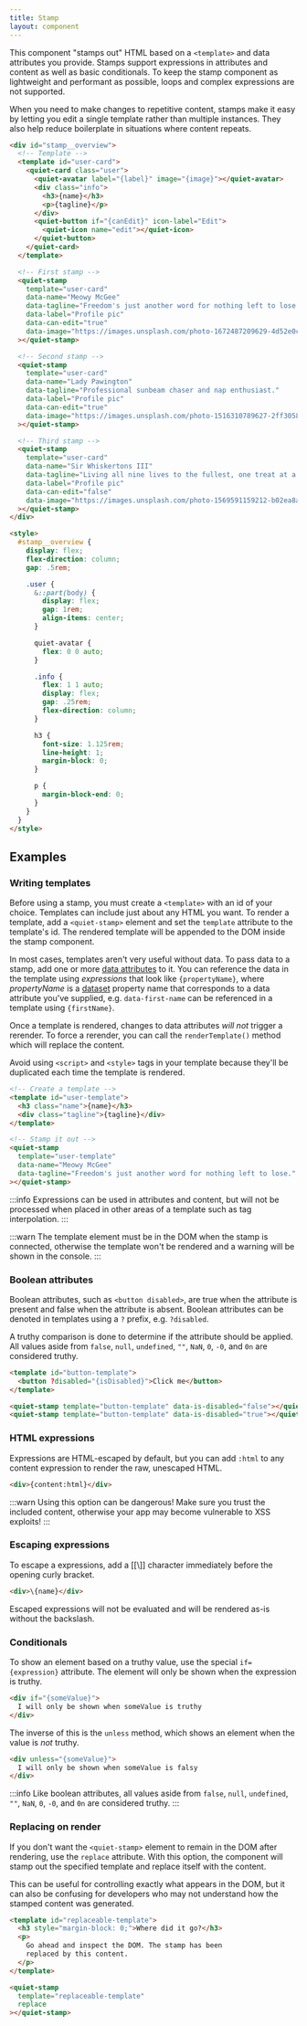 ```yaml
---
title: Stamp
layout: component
---
```


This component "stamps out" HTML based on a `<template>` and data attributes you provide. Stamps support expressions in attributes and content as well as basic conditionals. To keep the stamp component as lightweight and performant as possible, loops and complex expressions are not supported.

When you need to make changes to repetitive content, stamps make it easy by letting you edit a single template rather than multiple instances. They also help reduce boilerplate in situations where content repeats.

```html {.example}
<div id="stamp__overview">
  <!-- Template -->
  <template id="user-card">
    <quiet-card class="user">
      <quiet-avatar label="{label}" image="{image}"></quiet-avatar>        
      <div class="info">
        <h3>{name}</h3>
        <p>{tagline}</p>
      </div>
      <quiet-button if="{canEdit}" icon-label="Edit">
        <quiet-icon name="edit"></quiet-icon>
      </quiet-button>
    </quiet-card>
  </template>

  <!-- First stamp -->
  <quiet-stamp 
    template="user-card"
    data-name="Meowy McGee"
    data-tagline="Freedom's just another word for nothing left to lose."
    data-label="Profile pic"
    data-can-edit="true"
    data-image="https://images.unsplash.com/photo-1672487209629-4d52e0c043d0?q=80&w=256&auto=format&fit=crop&ixlib=rb-4.0.3&ixid=M3wxMjA3fDB8MHxwaG90by1wYWdlfHx8fGVufDB8fHx8fA%3D%3D"
  ></quiet-stamp>

  <!-- Second stamp -->
  <quiet-stamp 
    template="user-card"
    data-name="Lady Pawington"
    data-tagline="Professional sunbeam chaser and nap enthusiast."
    data-label="Profile pic"
    data-can-edit="true"
    data-image="https://images.unsplash.com/photo-1516310789627-2ff305829fbb?q=80&w=256&auto=format&fit=crop&ixlib=rb-4.0.3&ixid=M3wxMjA3fDB8MHxwaG90by1wYWdlfHx8fGVufDB8fHx8fA%3D%3D"
  ></quiet-stamp>

  <!-- Third stamp -->
  <quiet-stamp 
    template="user-card"
    data-name="Sir Whiskertons III"
    data-tagline="Living all nine lives to the fullest, one treat at a time."
    data-label="Profile pic"
    data-can-edit="false"
    data-image="https://images.unsplash.com/photo-1569591159212-b02ea8a9f239?q=80&w=256&auto=format&fit=crop&ixlib=rb-4.0.3&ixid=M3wxMjA3fDB8MHxwaG90by1wYWdlfHx8fGVufDB8fHx8fA%3D%3D"
  ></quiet-stamp>  
</div>

<style>
  #stamp__overview {
    display: flex;
    flex-direction: column;
    gap: .5rem;

    .user {
      &::part(body) {
        display: flex;
        gap: 1rem;
        align-items: center;
      }

      quiet-avatar {
        flex: 0 0 auto;
      }

      .info {
        flex: 1 1 auto;
        display: flex;
        gap: .25rem;
        flex-direction: column;
      }

      h3 {
        font-size: 1.125rem;
        line-height: 1;
        margin-block: 0;
      }

      p {
        margin-block-end: 0;
      }
    }    
  }
</style>
```

## Examples

### Writing templates

Before using a stamp, you must create a `<template>` with an id of your choice. Templates can include just about any HTML you want. To render a template, add a `<quiet-stamp>` element and set the `template` attribute to the template's id. The rendered template will be appended to the DOM inside the stamp component.

In most cases, templates aren't very useful without data. To pass data to a stamp, add one or more [data attributes](https://developer.mozilla.org/en-US/docs/Learn/HTML/Howto/Use_data_attributes) to it. You can reference the data in the template using _expressions_ that look like `{propertyName}`, where _propertyName_ is a [dataset](https://developer.mozilla.org/en-US/docs/Web/API/HTMLElement/dataset) property name that corresponds to a data attribute you've supplied, e.g. `data-first-name` can be referenced in a template using `{firstName}`.

Once a template is rendered, changes to data attributes _will not_ trigger a rerender. To force a rerender, you can call the `renderTemplate()` method which will replace the content.

Avoid using `<script>` and `<style>` tags in your template because they'll be duplicated each time the template is rendered.

```html {.example .open .no-buttons}
<!-- Create a template -->
<template id="user-template">
  <h3 class="name">{name}</h3>
  <div class="tagline">{tagline}</div>
</template>

<!-- Stamp it out -->
<quiet-stamp 
  template="user-template"
  data-name="Meowy McGee"
  data-tagline="Freedom's just another word for nothing left to lose."
></quiet-stamp>
```

:::info
Expressions can be used in attributes and content, but will not be processed when placed in other areas of a template such as tag interpolation.
:::

:::warn
The template element must be in the DOM when the stamp is connected, otherwise the template won't be rendered and a warning will be shown in the console.
:::

### Boolean attributes

Boolean attributes, such as `<button disabled>`, are true when the attribute is present and false when the attribute is absent. Boolean attributes can be denoted in templates using a `?` prefix, e.g. `?disabled`.

A truthy comparison is done to determine if the attribute should be applied. All values aside from `false`, `null`, `undefined`, `""`, `NaN`, `0`, `-0`, and `0n` are considered truthy.

```html {.example .flex-row}
<template id="button-template">
  <button ?disabled="{isDisabled}">Click me</button>
</template>

<quiet-stamp template="button-template" data-is-disabled="false"></quiet-stamp>
<quiet-stamp template="button-template" data-is-disabled="true"></quiet-stamp>
```

### HTML expressions

Expressions are HTML-escaped by default, but you can add `:html` to any content expression to render the raw, unescaped HTML.

```html
<div>{content:html}</div>
```

:::warn
Using this option can be dangerous! Make sure you trust the included content, otherwise your app may become vulnerable to XSS exploits!
:::

### Escaping expressions

To escape a expressions, add a [[\\]] character immediately before the opening curly bracket.

```html
<div>\{name}</div>
```

Escaped expressions will not be evaluated and will be rendered as-is without the backslash.

### Conditionals

To show an element based on a truthy value, use the special `if={expression}` attribute. The element will only be shown when the expression is truthy.

```html
<div if="{someValue}">
  I will only be shown when someValue is truthy
</div>
```

The inverse of this is the `unless` method, which shows an element when the value is _not_ truthy.

```html
<div unless="{someValue}">
  I will only be shown when someValue is falsy
</div>
```

:::info
Like boolean attributes, all values aside from `false`, `null`, `undefined`, `""`, `NaN`, `0`, `-0`, and `0n` are considered truthy.
:::

### Replacing on render

If you don't want the `<quiet-stamp>` element to remain in the DOM after rendering, use the `replace` attribute. With this option, the component will stamp out the specified template and replace itself with the content.

This can be useful for controlling exactly what appears in the DOM, but it can also be confusing for developers who may not understand how the stamped content was generated.

```html {.example}
<template id="replaceable-template">
  <h3 style="margin-block: 0;">Where did it go?</h3>
  <p>
    Go ahead and inspect the DOM. The stamp has been 
    replaced by this content.
  </p>
</template>

<quiet-stamp 
  template="replaceable-template"
  replace
></quiet-stamp>
```